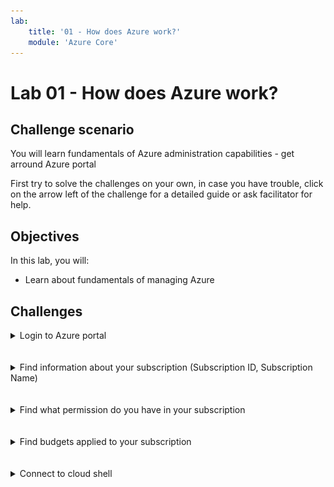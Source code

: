 ```yaml
---
lab:
    title: '01 - How does Azure work?'
    module: 'Azure Core'
---
```


# Lab 01 - How does Azure work?

## Challenge scenario

You will learn fundamentals of Azure administration capabilities - get arround Azure portal

First try to solve the challenges on your own, in case you have trouble, click on the arrow left of the challenge for a detailed guide or ask facilitator for help.

## Objectives

In this lab, you will:

+ Learn about fundamentals of managing Azure



## Challenges


<details>
  <summary markdown="span">Login to Azure portal</summary>


1. Navigate to portal.azure.com
1. Login using provided credentials

</details>
<br/><br/>


<details>
  <summary markdown="span">Find information about your subscription (Subscription ID, Subscription Name) </summary>

1. In the Azure portal, search for and select **Subscriptions**
   
   ![image](../Images/01_03.png)
   
1. Click on your subscription


</details>
<br/><br/>

<details>
  <summary markdown="span">Find what permission do you have in your subscription </summary>

1. In the Azure portal, search for and select **Subscriptions**

   ![image](../Images/01_03.png)
<br/>
1. Click on your subscription
1. Find "My permission"


</details>
<br/><br/>

<details>
  <summary markdown="span">Find budgets applied to your subscription </summary>

1. In the Azure portal, search for and select **Subscriptions**
1. Click on your subscription
1. In the left menu, click on Budgets
   ![image](../Images/01_04.png)

</details>
<br/><br/>

<details>
  <summary markdown="span">Connect to cloud shell</summary>

1. In the Azure portal, click on the Cloud shell on the top right
   
   ![image](../Images/01_05.png)
   
   ![image](../Images/01_06.png)
   
1. Type "Date" to show system time
   
   ![image](../Images/01_07.png)



</details>
<br/><br/>


